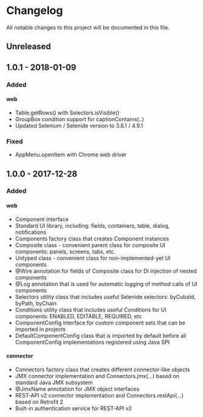 # Changelog

All notable changes to this project will be documented in this file.

## Unreleased

## 1.0.1 - 2018-01-09

### Added

#### web

- Table.getRows() with Selectors.isVisible()
- GroupBox condition support for captionContains(..)
- Updated Selenium / Selenide version to 3.8.1 / 4.9.1

### Fixed

- AppMenu.openItem with Chrome web driver

## 1.0.0 - 2017-12-28

### Added

#### web

- Component interface
- Standard UI library, including: fields, containers, table, dialog, notifications
- Components factory class that creates Component instances
- Composite class - convenient parent class for composite UI components: panels, screens, tabs, etc.
- Untyped class - convenient class for non-implemented-yet UI components
- @Wire annotation for fields of Composite class for DI injection of nested components
- @Log annotation that is used for automatic logging of method calls of UI components
- Selectors utility class that includes useful Selenide selectors: byCubaId, byPath, byChain
- Conditions utility class that includes useful Conditions for UI components: ENABLED, EDITABLE, REQUIRED, etc
- ComponentConfig interface for custom component sets that can be imported in projects
- DefaultComponentConfig class that is imported by default before all ComponentConfig implementations registered 
  using Java SPI
  
#### connector

- Connectors factory class that creates different connector-like objects
- JMX connector implementation and Connectors.jmx(...) based on standard Java JMX subsystem
- @JmxName annotation for JMX object interfaces 
- REST-API v2 connector implementation and Connectors.restApi(...) based on Retrofit 2 
- Built-in authentication service for REST-API v2